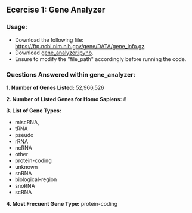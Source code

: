 ## Ecercise 1: Gene Analyzer

### Usage:
- Download the following file: https://ftp.ncbi.nlm.nih.gov/gene/DATA/gene_info.gz.
- Download [gene_analyzer.ipynb](week.1/gene_analyzer.ipynb).
- Ensure to modify the "file_path" accordingly before running the code.

### Questions Answered within gene_analyzer:
**1. Number of Genes Listed:** 52,966,526

**2. Number of Listed Genes for Homo Sapiens:** 8

**3. List of Gene Types:** 
- miscRNA,
- tRNA
- pseudo
- rRNA
- ncRNA
- other
- protein-coding
- unknown
- snRNA
- biological-region
- snoRNA
- scRNA
  
**4. Most Frecuent Gene Type:** protein-coding

